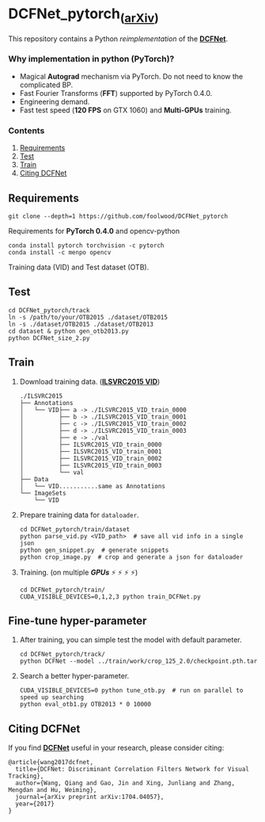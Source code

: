 # DCFNet_pytorch<sub>([arXiv](https://arxiv.org/pdf/1704.04057.pdf))</sub>

This repository contains a Python *reimplementation* of the [**DCFNet**](https://arxiv.org/pdf/1704.04057.pdf).

### Why implementation in python (PyTorch)?

- Magical **Autograd** mechanism via PyTorch. Do not need to know the complicated BP.
- Fast Fourier Transforms (**FFT**) supported by PyTorch 0.4.0. 
- Engineering demand. 
- Fast test speed (**120 FPS** on GTX 1060) and **Multi-GPUs** training.

### Contents
1. [Requirements](#requirements)
2. [Test](#test)
3. [Train](#train)
4. [Citing DCFNet](#citing-dcfnet)

## Requirements

```shell
git clone --depth=1 https://github.com/foolwood/DCFNet_pytorch
```

Requirements for **PyTorch 0.4.0** and opencv-python

```shell
conda install pytorch torchvision -c pytorch
conda install -c menpo opencv
```

Training data (VID) and Test dataset (OTB).

## Test

```shell
cd DCFNet_pytorch/track 
ln -s /path/to/your/OTB2015 ./dataset/OTB2015
ln -s ./dataset/OTB2015 ./dataset/OTB2013
cd dataset & python gen_otb2013.py
python DCFNet_size_2.py
```

## Train

1. Download training data. ([**ILSVRC2015 VID**](http://bvisionweb1.cs.unc.edu/ilsvrc2015/download-videos-3j16.php#vid)) 

   ```
   ./ILSVRC2015
   ├── Annotations
   │   └── VID├── a -> ./ILSVRC2015_VID_train_0000
   │          ├── b -> ./ILSVRC2015_VID_train_0001
   │          ├── c -> ./ILSVRC2015_VID_train_0002
   │          ├── d -> ./ILSVRC2015_VID_train_0003
   │          ├── e -> ./val
   │          ├── ILSVRC2015_VID_train_0000
   │          ├── ILSVRC2015_VID_train_0001
   │          ├── ILSVRC2015_VID_train_0002
   │          ├── ILSVRC2015_VID_train_0003
   │          └── val
   ├── Data
   │   └── VID...........same as Annotations
   └── ImageSets
       └── VID
   ```

2. Prepare training data for `dataloader`.

   ```shell
   cd DCFNet_pytorch/train/dataset
   python parse_vid.py <VID_path>  # save all vid info in a single json
   python gen_snippet.py  # generate snippets
   python crop_image.py  # crop and generate a json for dataloader
   ```

3. Training. (on multiple ***GPUs*** :zap: :zap: :zap: :zap:)

   ```
   cd DCFNet_pytorch/train/
   CUDA_VISIBLE_DEVICES=0,1,2,3 python train_DCFNet.py
   ```


## Fine-tune hyper-parameter

1. After training, you can simple test the model with default parameter.

   ```shell
   cd DCFNet_pytorch/track/
   python DCFNet --model ../train/work/crop_125_2.0/checkpoint.pth.tar
   ```

2. Search a better hyper-parameter.

   ```shell
   CUDA_VISIBLE_DEVICES=0 python tune_otb.py  # run on parallel to speed up searching
   python eval_otb1.py OTB2013 * 0 10000
   ```

## Citing DCFNet

If you find [**DCFNet**](https://arxiv.org/pdf/1704.04057.pdf) useful in your research, please consider citing:

```
@article{wang2017dcfnet,
  title={DCFNet: Discriminant Correlation Filters Network for Visual Tracking},
  author={Wang, Qiang and Gao, Jin and Xing, Junliang and Zhang, Mengdan and Hu, Weiming},
  journal={arXiv preprint arXiv:1704.04057},
  year={2017}
}
```
